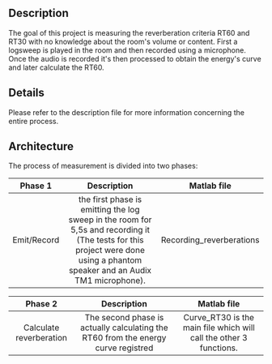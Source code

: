 

## Description

The goal of this project is measuring the reverberation criteria RT60 and RT30 with no knowledge about the room's volume or content. First a logsweep is played in the room and then recorded using a microphone. Once the audio is recorded it's then processed to obtain the energy's curve and later calculate the RT60. 

## Details

Please refer to the description file for more information concerning the entire process.

## Architecture 

The process of measurement is divided into two phases: 

| Phase 1 | Description | Matlab file
| :---: |:---: | :---: | 
|Emit/Record |  the first phase is emitting the log sweep in the room for 5,5s and recording it (The tests for this project were done using a phantom speaker and an Audix TM1 microphone). | Recording_reverberations |

| Phase 2 | Description | Matlab file 
| :---: | :---: | :---: |
|Calculate reverberation | The second phase is actually calculating the RT60 from the energy curve registred | Curve_RT30 is the main file which will call the other 3 functions. |




